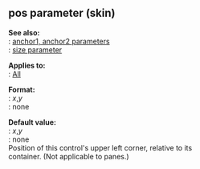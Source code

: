 ## pos parameter (skin)    
**See also:**    
:   [anchor1, anchor2 parameters](/%7Bskin%7D/param/anchor)    
:   [size parameter](/%7Bskin%7D/param/size)    
<!-- -->    
**Applies to:**    
:   [All](/%7Bskin%7D/control)    
<!-- -->    
**Format:**    
:   *x*,*y*    
:   none    
<!-- -->    
**Default value:**    
:   *x*,*y*    
:   none    
Position of this control\'s upper left corner, relative to its    
container. (Not applicable to panes.)  
